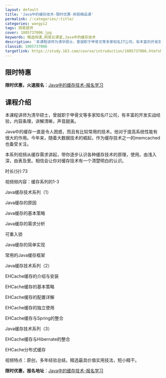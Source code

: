 ```yaml
---
layout: default
title: 'Java中的缓存技术-限时优惠-网易精品课'
permalink: /:categories/:title/
categories: wangyi2
tags: 网易提供
cover: 1005737006.jpg
keywords: 精选网课,网易云课堂,Java中的缓存技术
description: '本课程讲师为清华硕士，曾就职于甲骨文等多家知名IT公司，有丰富的开发实战经验，内容条理，讲解清晰，声音甜美。Java中的'
classid: 1005737006
targetlink: https://study.163.com/course/introduction/1005737006.htm?share=1&shareId=1025206652&utm_campaign=share&utm_medium=iphoneShare&utm_source=&utm_u=1025206652
---
```


## 限时特惠

**限时优惠，火速报名**：[Java中的缓存技术-报名学习](https://study.163.com/course/introduction/1005737006.htm?share=1&shareId=1025206652&utm_campaign=share&utm_medium=iphoneShare&utm_source=&utm_u=1025206652)

## 课程介绍

本课程讲师为清华硕士，曾就职于甲骨文等多家知名IT公司，有丰富的开发实战经验，内容条理，讲解清晰，声音甜美。

Java中的缓存一直是令人困惑，而且有比较常用的技术。他对于提高系统性能有很大的作用。今年来，随着大数据技术的崛起，作为缓存技术之一的memcached也备受关注。

本系列视频从缓存需求讲起，带你逐步认识各种缓存技术的原理，使用。由浅入深，由表及里。相信会让你对缓存技术有一个清楚明白的认识。

时长(分):73

视频频内容：缓存系列的1-3

Java缓存技术系列（1）

Java缓存的原因

Java缓存的基本策略

Java缓存的需求分析

可重入锁

Java缓存的简单实现

常用的Java缓存框架





Java缓存技术系列（2）

EHCache缓存的介绍与安装

EHCache缓存的基本策略

EHCache缓存的配置详解

EHCache缓存的独立使用

EHCache缓存与Spring的整合



Java缓存技术系列（3）

EHCache缓存与Hibernate的整合

EHCache分布式缓存

 

视频特点：原创，多年经验总结，精选最具价值实用技法，短小精干。

**限时优惠，报名地址**：[Java中的缓存技术-报名学习](https://study.163.com/course/introduction/1005737006.htm?share=1&shareId=1025206652&utm_campaign=share&utm_medium=iphoneShare&utm_source=&utm_u=1025206652)

